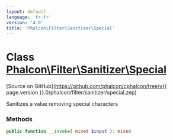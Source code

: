 ```yaml
---
layout: default
language: 'fr-fr'
version: '4.0'
title: 'Phalcon\Filter\Sanitizer\Special'
---
```

# Class [Phalcon\Filter\Sanitizer\Special](Phalcon_Filter_Sanitizer_Special)

[Source on GitHub](https://github.com/phalcon/cphalcon/tree/v{{ page.version }}.0/phalcon/filter/sanitizer/special.zep)

Sanitizes a value removing special characters

### Methods

```php
public function __invoke( mixed $input ): mixed
```